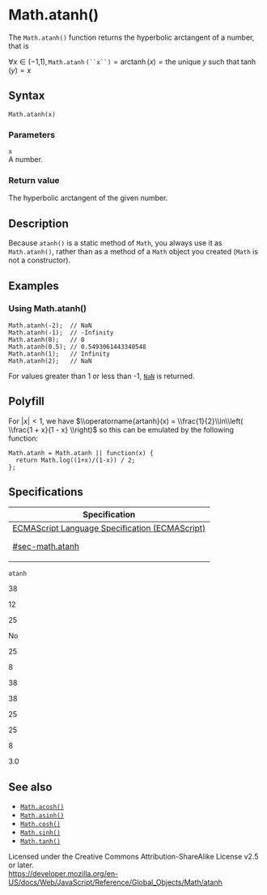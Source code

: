 # Math.atanh()

The `Math.atanh()` function returns the hyperbolic arctangent of a number, that is

∀*x* ∈ (−1,1), `Math.atanh` ` (``x``) ` = arctanh (_x_) = the unique *y* such that tanh (_y_) = *x*

## Syntax

    Math.atanh(x)

### Parameters

`x`  
A number.

### Return value

The hyperbolic arctangent of the given number.

## Description

Because `atanh()` is a static method of `Math`, you always use it as `Math.atanh()`, rather than as a method of a `Math` object you created (`Math` is not a constructor).

## Examples

### Using Math.atanh()

    Math.atanh(-2);  // NaN
    Math.atanh(-1);  // -Infinity
    Math.atanh(0);   // 0
    Math.atanh(0.5); // 0.5493061443340548
    Math.atanh(1);   // Infinity
    Math.atanh(2);   // NaN

For values greater than 1 or less than -1, [`NaN`](../nan) is returned.

## Polyfill

For |_x_| &lt; 1, we have $\\operatorname{artanh}(x) = \\frac{1}{2}\\ln\\left( \\frac{1 + x}{1 - x} \\right)$ so this can be emulated by the following function:

    Math.atanh = Math.atanh || function(x) {
      return Math.log((1+x)/(1-x)) / 2;
    };

## Specifications

<table><thead><tr class="header"><th>Specification</th></tr></thead><tbody><tr class="odd"><td><a href="https://tc39.es/ecma262/#sec-math.atanh">ECMAScript Language Specification (ECMAScript) 
<br/>

<span class="small">#sec-math.atanh</span></a></td></tr></tbody></table>

`atanh`

38

12

25

No

25

8

38

38

25

25

8

3.0

## See also

-   [`Math.acosh()`](acosh)
-   [`Math.asinh()`](asinh)
-   [`Math.cosh()`](cosh)
-   [`Math.sinh()`](sinh)
-   [`Math.tanh()`](tanh)

 
Licensed under the Creative Commons Attribution-ShareAlike License v2.5 or later.  
<a href="https://developer.mozilla.org/en-US/docs/Web/JavaScript/Reference/Global_Objects/Math/atanh" class="_attribution-link">https://developer.mozilla.org/en-US/docs/Web/JavaScript/Reference/Global_Objects/Math/atanh</a>
